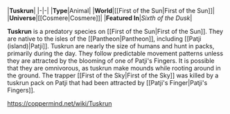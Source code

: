 |**Tuskrun**|
|-|-|
|**Type**|Animal|
|**World**|[[First of the Sun\|First of the Sun]]|
|**Universe**|[[Cosmere\|Cosmere]]|
|**Featured In**|*Sixth of the Dusk*|

**Tuskrun** is a predatory species on [[First of the Sun\|First of the Sun]].
They are native to the isles of the [[Pantheon\|Pantheon]], including [[Patji (island)\|Patji]]. Tuskrun are nearly the size of humans and hunt in packs, primarily during the day. They follow predictable movement patterns unless they are attracted by the blooming of one of Patji's Fingers. It is possible that they are omnivorous, as tuskrun make mounds while rooting around in the ground.
The trapper [[First of the Sky\|First of the Sky]] was killed by a tuskrun pack on Patji that had been attracted by [[Patji's Finger\|Patji's Fingers]].



https://coppermind.net/wiki/Tuskrun